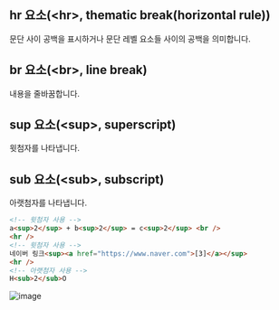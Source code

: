 ## hr 요소(\<hr>, thematic break(horizontal rule))

문단 사이 공백을 표시하거나 문단 레벨 요소들 사이의 공백을 의미합니다.

## br 요소(\<br>, line break)

내용을 줄바꿈합니다.

## sup 요소(\<sup>, superscript)

윗첨자를 나타냅니다.

## sub 요소(\<sub>, subscript)

아랫첨자를 나타냅니다.

```html
<!-- 윗첨자 사용 -->
a<sup>2</sup> + b<sup>2</sup> = c<sup>2</sup> <br />
<hr />
<!-- 윗첨자 사용 -->
네이버 링크<sup><a href="https://www.naver.com">[3]</a></sup>
<hr />
<!-- 아랫첨자 사용 -->
H<sub>2</sub>O
```

![image](https://user-images.githubusercontent.com/115876761/220866744-21b212c6-c03e-4ed9-bd75-94689a146ea1.png)
